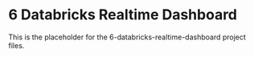# 6 Databricks Realtime Dashboard

This is the placeholder for the 6-databricks-realtime-dashboard project files.
